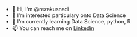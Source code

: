 - 👋 Hi, I’m @rezakusnadi
- 👀 I’m interested particulary onto Data Science
- 🌱 I’m currently learning Data Science, python, R
- 📫 You can reach me on [Linkedin](https://www.linkedin.com/in/rezakusnadi/)

<!---
rezakusnadi/rezakusnadi is a ✨ special ✨ repository because its `README.md` (this file) appears on your GitHub profile.
You can click the Preview link to take a look at your changes.
--->
